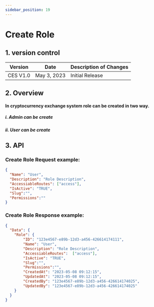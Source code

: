 ```yaml
---
sidebar_position: 19
---
```


# Create Role

## 1. version control

| Version  | Date        | Description of Changes |
| -------- | ----------- | ---------------------- |
| CES V1.0 | May 3, 2023 | Initial Release        |

## 2. Overview

#### In cryptocurrency exchange system role can be created in two way.
##### i.  Admin can be create
##### ii. User can be create 


## 3. API

### Create Role Request example:

```json
{
  "Name": "User",
  "Description": "Role Description",
  "AccessiableRoutes": ["access"],
  "IsActive": "TRUE",
  "Slug":"",
  "Permissions":""
}
```

### Create Role Response example:

```json
{
  "Data": {
    "Role": {
        "ID": "123e4567-e89b-12d3-a456-426614174111", 
        "Name": "User",
        "Description": "Role Description",
        "AccessiableRoutes":  ["access"],
        "IsActive": "TRUE",
        "Slug":"",
        "Permissions":"",  
        "CreatedAt": "2023-05-08 09:12:15",
        "UpdatedAt": "2023-05-08 09:12:15",
        "CreatedBy": "123e4567-e89b-12d3-a456-426614174025",
        "UpdatedBy": "123e4567-e89b-12d3-a456-426614174025"
    }
  }
}
```
